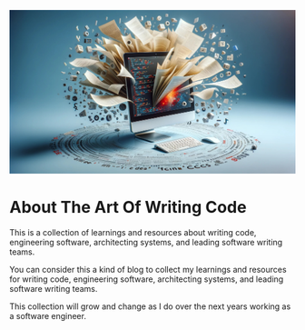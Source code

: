 ![The Art Of Writing Code Wallpaper](__images__/the-art-of-writing-code-wallpaper.jpg)
# About The Art Of Writing Code

This is a collection of learnings and resources about writing code, engineering software, architecting systems, and
leading software writing teams.

You can consider this a kind of blog to collect my learnings and resources for writing code, engineering software, architecting systems, and
leading software writing teams.

This collection will grow and change as I do over the next years working as a software engineer.
